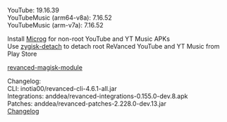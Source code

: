 YouTube: 19.16.39  
YouTubeMusic (arm64-v8a): 7.16.52  
YouTubeMusic (arm-v7a): 7.16.52  

Install [Microg](https://github.com/ReVanced/GmsCore/releases) for non-root YouTube and YT Music APKs  
Use [zygisk-detach](https://github.com/j-hc/zygisk-detach) to detach root ReVanced YouTube and YT Music from Play Store  

[revanced-magisk-module](https://github.com/j-hc/revanced-magisk-module)  

Changelog:  
CLI: inotia00/revanced-cli-4.6.1-all.jar  
Integrations: anddea/revanced-integrations-0.155.0-dev.8.apk  
Patches: anddea/revanced-patches-2.228.0-dev.13.jar  
[Changelog](https://github.com/anddea/revanced-patches/releases/tag/vdev.13)  
